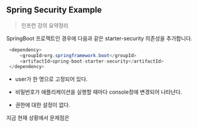 
## Spring Security Example

> 인프런 강의 요약정리

SpringBoot 프로젝트인 경우에 다음과 같은 starter-security 의존성을 추가합니다.

```java
 <dependency>   
	 <groupId>org.springframework.boot</groupId>   
	 <artifactId>spring-boot-starter-security</artifactId>   
 </dependency>
```

-   user가 한 명으로 고정되어 있다.
  
-   비밀번호가 애플리케이션을 실행할 때마다 console창에 변경되어 나타난다.
  
-   권한에 대한 설정이 없다.
  

지금 현재 상황에서 문제점은

